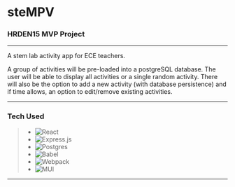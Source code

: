 # steMPV

### HRDEN15 MVP Project

---

A stem lab activity app for ECE teachers.

A group of activities will be pre-loaded into a postgreSQL database. The user will be able to display all activities or a single random activity. There will also be the option to add a new activity (with database persistence) and if time allows, an option to edit/remove existing activities.

---

### Tech Used

> - ![React](https://img.shields.io/badge/react-%2320232a.svg?style=for-the-badge&logo=react&logoColor=%2361DAFB)
> - ![Express.js](https://img.shields.io/badge/express.js-%23404d59.svg?style=for-the-badge&logo=express&logoColor=%2361DAFB)
> - ![Postgres](https://img.shields.io/badge/postgres-%23316192.svg?style=for-the-badge&logo=postgresql&logoColor=white)
> - ![Babel](https://img.shields.io/badge/Babel-F9DC3e?style=for-the-badge&logo=babel&logoColor=black)
> - ![Webpack](https://img.shields.io/badge/webpack-%238DD6F9.svg?style=for-the-badge&logo=webpack&logoColor=black)
> - ![MUI](https://img.shields.io/badge/MUI-%230081CB.svg?style=for-the-badge&logo=material-ui&logoColor=white)

---
